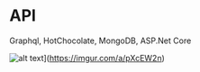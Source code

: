 # API
Graphql, HotChocolate, MongoDB, ASP.Net Core

![alt text]([Imgur](https://i.imgur.com/hnfGGlW.jpg))](https://imgur.com/a/pXcEW2n)
